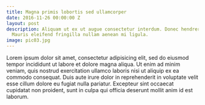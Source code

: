 ```yaml
---
title: Magna primis lobortis sed ullamcorper
date: 2016-11-26 00:00:00 Z
layout: post
description: Aliquam ut ex ut augue consectetur interdum. Donec hendrerit imperdiet.
  Mauris eleifend fringilla nullam aenean mi ligula.
image: pic03.jpg
---
```


Lorem ipsum dolor sit amet, consectetur adipisicing elit, sed do eiusmod tempor incididunt ut labore et dolore magna aliqua. Ut enim ad minim veniam, quis nostrud exercitation ullamco laboris nisi ut aliquip ex ea commodo consequat. Duis aute irure dolor in reprehenderit in voluptate velit esse cillum dolore eu fugiat nulla pariatur. Excepteur sint occaecat cupidatat non proident, sunt in culpa qui officia deserunt mollit anim id est laborum.
